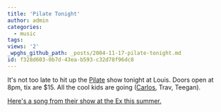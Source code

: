 ```yaml
---
title: 'Pilate Tonight'
author: admin
categories:
  - music
tags: 
views: '2'
_wpghs_github_path: _posts/2004-11-17-pilate-tonight.md
id: f328d603-0b7d-43ea-b593-c32d78f96dc8
---
```

<p>It's not too late to hit up the <a href="http://www.pilate.com/">Pilate</a> show tonight at Louis.  Doors open at 8pm, tix are $15.  All the cool kids are going (<a href="http://bloglos.kicks-ass.net/">Carlos</a>, Trav, Teegan).</p>
<p><a href="http://homepage.mac.com/nothedge/Movies/iMovieTheater42.html">Here's a song from their show at the Ex this summer.</a></p>
